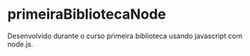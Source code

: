 # primeiraBibliotecaNode
Desenvolvido durante o curso primeira biblioteca usando  javascript com node.js.
